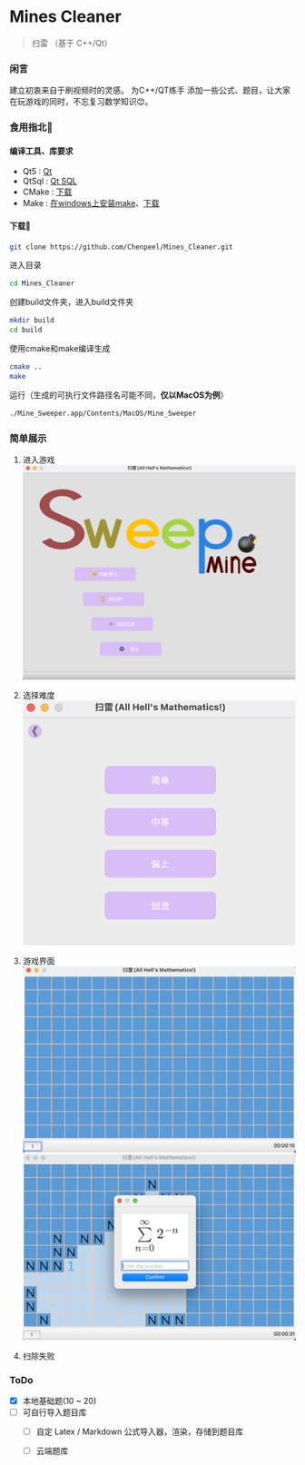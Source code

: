 # Mines Cleaner
> 扫雷 （基于 C++/Qt）

### 闲言

建立初衷来自于刷视频时的灵感。
为C++/QT练手
添加一些公式、题目，让大家在玩游戏的同时，不忘复习数学知识😊。


### 食用指北🧭


#### 编译工具、库要求

- Qt5   : [Qt](https://www.qt.io/)
- QtSql : [Qt SQL](https://doc.qt.io/qt-6/qtsql-index.html)
- CMake : [下载](https://cmake.org/download/)
- Make  : [在windows上安装make](https://zhuanlan.zhihu.com/p/630244738)、[下载](https://www.gnu.org/software/make/)
  


#### 下载🦐

```bash
git clone https://github.com/Chenpeel/Mines_Cleaner.git
```

进入目录

```bash
cd Mines_Cleaner
```

创建build文件夹，进入build文件夹

```bash
mkdir build
cd build
```

使用cmake和make编译生成

```bash
cmake ..
make
```

运行（生成的可执行文件路径名可能不同，**仅以MacOS为例**）

```bash
./Mine_Sweeper.app/Contents/MacOS/Mine_Sweeper
```



### 简单展示

1. 进入游戏 
   ![开始页面](./resource/img/other/start_show.png)

2. 选择难度
   ![关卡选择](./resource/img/other/level_show.png)

3. 游戏界面
   ![游戏初始页面](./resource/img/other/game_show.png)   
   ![显示难题](./resource/img/other/medium_show.png)
4. 扫除失败





### ToDo 

- [x] 本地基础题(10 ~ 20)
- [ ] 可自行导入题目库
  - [ ] 自定 Latex / Markdown 公式导入器，渲染，存储到题目库
  - [ ] 云端题库


